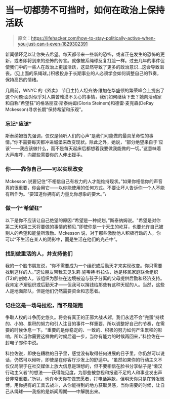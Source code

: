 # 当一切都势不可挡时，如何在政治上保持活跃

> 原文：<https://lifehacker.com/how-to-stay-politically-active-when-you-just-can-t-even-1829302391>

新闻循环足以让你失去希望。每天都带来一些新的恐怖，或者正在发生的恐怖的更新，或者即将到来的恐怖的传言。就像被系绳球反复打脸一样。过去几年的事件促使我们中的一些人在政治上更加活跃，这显然导致了更多的政治意识...这会导致沮丧。(见上面的系绳球。)积极投身于长期事业的人必须学会如何调整自己的节奏，保持高昂的情绪。



几周前，WNYC 的《外卖》 节目主持人坦齐纳·维加在华盛顿的繁荣峰会上提出了这个问题:面对似乎对人类苦难漠不关心的事情，我们如何继续下去？她向活动家和自称“希望狂”的格洛丽亚·斯泰纳姆(Gloria Steinem)和德雷·麦克森(DeRay Mckesson)寻求长期“保持希望和乐观”。

### 忘记“应该”

斯泰纳姆首先强调，仅仅是倾听人们的心声“是我们可能做的最具革命性的事情。”你不需要每天都冲进城堡来改变现状。除此之外，她说，“部分绝望来自于‘应该’——我应该做什么，而不是每天起床后都想着我要做我能做的一切。”这意味着大声疾呼，向那些需要你的人伸出援手。

### 你——靠你自己——可以实现改变

Mckesson 说要记住“不相信自己有权力的人才能维持现状。”如果你相信你的声音真的很重要，你会用它——以你能使用的任何方式。不要让坏人告诉你一个人不能有所作为。“要知道你拥有的力量比你想象的要大。”\

### 做一个“希望狂”

以下是你不应该让自己绝望的原因:“希望是一种规划，”斯泰纳姆说。"希望是对你第二天和第三天将要做的事情的预见."即使你是一个天生的屹耳，也要允许自己被别人的希望和能量所激励。Mckesson 说，对于那些激励他人积极行动的人，你可以“不生活在某人的阴影中，而是生活在他们的光芒中”。

### 找到做重活的人，并支持他们

我的一个脸书朋友说，“你不需要成为一个组织或后勤天才来实现改变。你只需要找到这样的人。”这位朋友带我去见朱莉·施韦特·科拉佐，她是移民家庭联合组织(T2)的创始人，该组织为那些在边境被迫与孩子分离的父母提供后勤和经济支持。我肯定*不是*组织或后勤天才——但我可以捐钱给那些有这种天赋的人。当然，这些人是地面部队，但是他们仍然需要资金和志愿者。

### 记住这是一场马拉松，而不是短跑

争取人权的斗争历史悠久。将会有真正的正邪大战*永远*。我们永远不会“完蛋”持续的、小的、累积的努力和引人注目的事件一样重要，所以调整好自己的节奏，在需要的时候休息一下。“重要的是你稳定的、一致的、积极的努力如何产生累积的影响，所以当你需要这样做的时候后退一步，当你有能力的时候再回来，”科拉佐在一封电子邮件中说。

科拉佐说，即使在糟糕的日子里，感觉没有取得任何进展的日子里，你仍然可以说话，仍然可以倾听，即使是在你客厅沙发上的舒适中。“虽然如果你的行动主义不仅仅局限于在社交媒体上放大信息是理想的，但不要相信在脸书分享帖子是“懒汉行动主义者”的想法——获得能见度，为那些被忽视和报道不足的人和事业发出声音非常重要。”所以，也许今天你在做志愿者，打电话筹款，但明天你只是在转发微博。用你拥有的工具去战斗，从你能得到的地方获取灵感，当你需要的时候，让自己从绳球——我指的是新闻周期——中解脱出来。